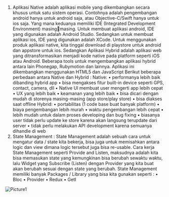 1. Aplikasi Native adalah aplikasi mobile yang dikembangkan secara khusus untuk satu sistem operasi. 
Contohnya adalah pengembangan android hanya untuk android saja, atau Objective-C/Swift hanya 
untuk ios saja. Yang mana keduanya memiliki IDE (Integrated Development Environment) masingmasing. Untuk membuat aplikasi android, IDE yang digunakan adalah Android Studio. Sedangkan 
untuk membuat aplikasi ios, IDE yang digunakan adalah XCode. Untuk menggunakan produk aplikasi 
native, kita tinggal download di playstore untuk android dan appstore untuk ios.
Sedangkan Aplikasi Hybrid adalah aplikasi web yang ditransformasikan menjadi kode native pada 
platform seperti iOS atau Android. Beberapa tools untuk mengembangkan aplikasi hybrid antara lain 
Phonegap, Rubymotion dan lainnya. Aplikasi ini dikembangkan menggunakan HTML5 dan JavaScript
Berikut beberapa perbedaan antara Native dan Hybrid : 
Native:
• performanya lebih baik dibanding hybrid app
• bisa mengakses fitur built-in device seperti GPS, contact, camera, dll
• Native UI membuat user mengerti app lebih cepat
• UX yang lebih baik
• keamanan yang lebih baik
• bisa dicari dengan mudah di storenya masing-masing (app store/play store)
• bisa diakses saat offline
Hybrid:
• portabilitas (1 code base buat banyak platform)
• biaya pengembangan lebih murah
• waktu pengembangan lebih cepat
• lebih mudah untuk dalam proses developing dan bug fixing
• biasanya user tidak perlu update ke store karena akan langsung terupdate dari server
• tidak perlu melakukan API development karena semuanya dihandle di web
2. State Management : 
State Management adalah sebuah cara untuk mengatur data / state kita bekerja, bisa juga untuk 
memisahkan antara logic dan view dimana logic tersebut juga bisa re-usable.
Cara kerja State Management seperti Provide and Listen, maksudnya adalah kita bisa memasukan 
state yang kemungkinan bisa berubah sewaktu waktu, lalu Widget yang Subscribe (Listen) dengan 
Provider yang kita buat akan berubah sesuai dengan state yang berubah.
State Management memiliki banyak Packages / Library yang bisa kita gunakan seperti :
• Bloc
• Provider
• Redux
• GetI

![Picture1](https://user-images.githubusercontent.com/6907446/137594490-468e93c7-d7ce-417a-8b91-797023ea34df.png)


